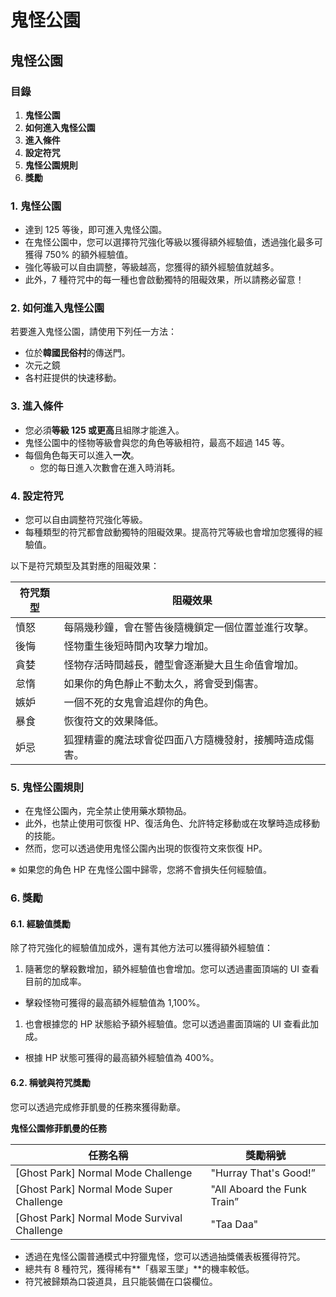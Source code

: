 # 鬼怪公園

## 鬼怪公園

### 目錄

1. **鬼怪公園**
2. **如何進入鬼怪公園**
3. **進入條件**
4. **設定符咒**
5. **鬼怪公園規則**
6. **獎勵**

### 1. 鬼怪公園

* 達到 125 等後，即可進入鬼怪公園。
* 在鬼怪公園中，您可以選擇符咒強化等級以獲得額外經驗值，透過強化最多可獲得 750% 的額外經驗值。
* 強化等級可以自由調整，等級越高，您獲得的額外經驗值就越多。
* 此外，7 種符咒中的每一種也會啟動獨特的阻礙效果，所以請務必留意！

### 2. 如何進入鬼怪公園

若要進入鬼怪公園，請使用下列任一方法：

* 位於**韓國民俗村**的傳送門。
* 次元之鏡
* 各村莊提供的快速移動。

### 3. 進入條件

* 您必須**等級 125 或更高**且組隊才能進入。
* 鬼怪公園中的怪物等級會與您的角色等級相符，最高不超過 145 等。
* 每個角色每天可以進入**一次**。
  * 您的每日進入次數會在進入時消耗。

### 4. 設定符咒

* 您可以自由調整符咒強化等級。
* 每種類型的符咒都會啟動獨特的阻礙效果。提高符咒等級也會增加您獲得的經驗值。

以下是符咒類型及其對應的阻礙效果：

| 符咒類型 | 阻礙效果                        |
| ---- | --------------------------- |
| 憤怒   | 每隔幾秒鐘，會在警告後隨機鎖定一個位置並進行攻擊。   |
| 後悔   | 怪物重生後短時間內攻擊力增加。             |
| 貪婪   | 怪物存活時間越長，體型會逐漸變大且生命值會增加。    |
| 怠惰   | 如果你的角色靜止不動太久，將會受到傷害。        |
| 嫉妒   | 一個不死的女鬼會追趕你的角色。             |
| 暴食   | 恢復符文的效果降低。                  |
| 妒忌   | 狐狸精靈的魔法球會從四面八方隨機發射，接觸時造成傷害。 |

### 5. 鬼怪公園規則

* 在鬼怪公園內，完全禁止使用藥水類物品。
* 此外，也禁止使用可恢復 HP、復活角色、允許特定移動或在攻擊時造成移動的技能。
* 然而，您可以透過使用鬼怪公園內出現的恢復符文來恢復 HP。

※ 如果您的角色 HP 在鬼怪公園中歸零，您將不會損失任何經驗值。

### 6. 獎勵

#### 6.1. 經驗值獎勵

除了符咒強化的經驗值加成外，還有其他方法可以獲得額外經驗值：

1. 隨著您的擊殺數增加，額外經驗值也會增加。您可以透過畫面頂端的 UI 查看目前的加成率。

* 擊殺怪物可獲得的最高額外經驗值為 1,100%。

1. 也會根據您的 HP 狀態給予額外經驗值。您可以透過畫面頂端的 UI 查看此加成。

* 根據 HP 狀態可獲得的最高額外經驗值為 400%。

#### 6.2. 稱號與符咒獎勵

您可以透過完成修菲凱曼的任務來獲得勳章。

**鬼怪公園修菲凱曼的任務**

| 任務名稱                                         | 獎勵稱號                        |
| -------------------------------------------- | --------------------------- |
| \[Ghost Park] Normal Mode Challenge          | "Hurray That's Good!”       |
| \[Ghost Park] Normal Mode Super Challenge    | "All Aboard the Funk Train” |
| \[Ghost Park] Normal Mode Survival Challenge | "Taa Daa"                   |

* 透過在鬼怪公園普通模式中狩獵鬼怪，您可以透過抽獎儀表板獲得符咒。
* 總共有 8 種符咒，獲得稀有\*\*「翡翠玉墜」\*\*的機率較低。
* 符咒被歸類為口袋道具，且只能裝備在口袋欄位。
